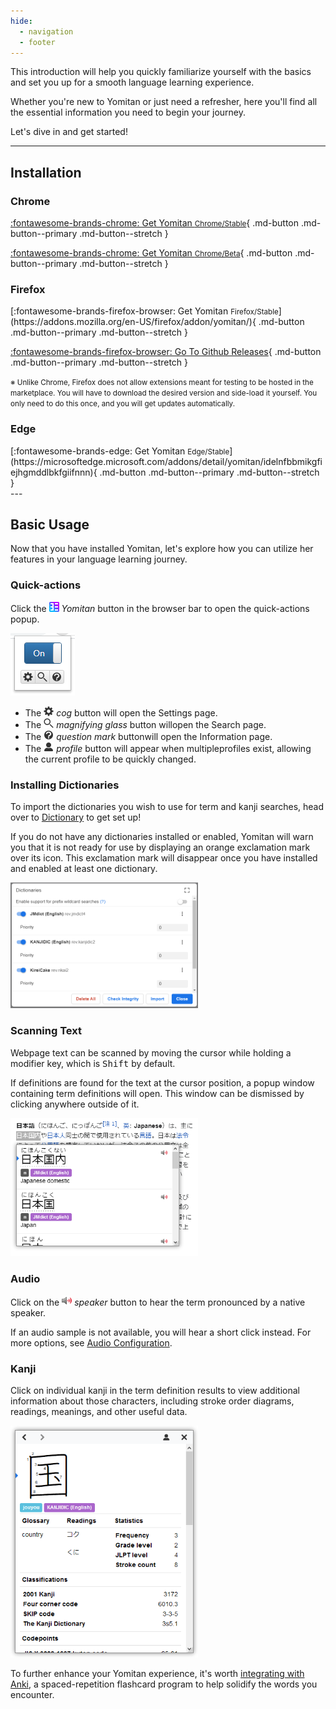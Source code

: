 ```yaml
---
hide:
  - navigation
  - footer
---
```



This introduction will help you quickly familiarize yourself with the basics and set you up for a smooth language learning experience. 

Whether you're new to Yomitan or just need a refresher, here you'll find all the essential information you need to begin your journey.

Let's dive in and get started!

---

## Installation

### Chrome
<div class="grid" markdown>

[:fontawesome-brands-chrome: Get Yomitan <small>Chrome/Stable</small>](https://chrome.google.com/webstore/detail/yomitan/likgccmbimhjbgkjambclfkhldnlhbnn){ .md-button .md-button--primary .md-button--stretch }

[:fontawesome-brands-chrome: Get Yomitan <small>Chrome/Beta</small>](https://chrome.google.com/webstore/detail/yomitan-development-build/glnaenfapkkecknnmginabpmgkenenml){ .md-button .md-button--primary .md-button--stretch }
</div>

### Firefox
<div class="grid" markdown>
[:fontawesome-brands-firefox-browser: Get Yomitan <small>Firefox/Stable</small>](https://addons.mozilla.org/en-US/firefox/addon/yomitan/){ .md-button .md-button--primary .md-button--stretch }

[:fontawesome-brands-firefox-browser: Go To Github Releases](https://github.com/themoeway/yomitan/releases){ .md-button .md-button--primary .md-button--stretch }

</div>

<small>※ Unlike Chrome, Firefox does not allow extensions meant for testing to be hosted in the marketplace. You will have to download the desired version and side-load it yourself. You only need to do this once, and you will get updates automatically.</small>

### Edge
<div class="grid" markdown>
[:fontawesome-brands-edge: Get Yomitan <small>Edge/Stable</small>](https://microsoftedge.microsoft.com/addons/detail/yomitan/idelnfbbmikgfiejhgmddlbkfgiifnnn){ .md-button .md-button--primary .md-button--stretch }

</div>
---

## Basic Usage

Now that you have installed Yomitan, let's explore how you can utilize her features in your language learning journey.

### Quick-actions

Click the <img src="../assets/icon/yomitan-icon.svg" width="16" height="16" alt="yomitan icon"> _Yomitan_ button in the browser bar to open the quick-actions popup.

<img src="../assets/resources/browser-action-popup1.webp" alt="yomitan main popup">

- The <img src="../assets/icon/cog.svg" width="16" height="16" alt="cog"> _cog_ button will open the Settings page.
- The <img src="../assets/icon/magnifying-glass.svg" width="16" height="16" alt="magnifying glass"> _magnifying glass_ button willopen the Search page.
- The <img src="../assets/icon/question-mark-circle.svg" width="16" height="16" alt="question mark symbol"> _question mark_ buttonwill open the Information page.
- The <img src="../assets/icon/profile.svg" width="16" height="16" alt="profile icon"> _profile_ button will appear when multipleprofiles exist, allowing the current profile to be quickly changed.

### Installing Dictionaries

To import the dictionaries you wish to use for term and kanji searches, head over to [Dictionary](../dictionaries/index.md) to get set up!

If you do not have any dictionaries installed or enabled, Yomitan will warn you that it is not ready for use by displaying an orange exclamation mark over its icon. This exclamation mark will disappear once you have installed and enabled at least one dictionary.

<img src="../assets/resources/settings-dictionaries-popup.webp" width="300" alt="custom dictionaries list">

### Scanning Text

Webpage text can be scanned by moving the cursor while holding a modifier key, which is <kbd>Shift</kbd> by default.

If definitions are found for the text at the cursor position, a popup window containing term definitions will open. This window can be dismissed by clicking anywhere outside of it.

<img src="../assets/resources/search-popup-terms.webp" width="300" alt="popup with search terms">

### Audio

Click on the <img src="../assets/icon/play-audio.svg" width="16" height="16" alt="loudspeaker icon"> _speaker_ button to hear the term pronounced by a native speaker.

If an audio sample is not available, you will hear a short click instead. For more options, see [Audio Configuration](../advanced/index.md#audio).

### Kanji

Click on individual kanji in the term definition results to view additional information about those characters, including stroke order diagrams, readings, meanings, and other useful data.

<img src="../assets/resources/search-popup-kanji.webp" width="300" alt="popup with kanji details">

To further enhance your Yomitan experience, it's worth [integrating with Anki](../anki/index.md), a spaced-repetition flashcard program to help solidify the words you encounter.
